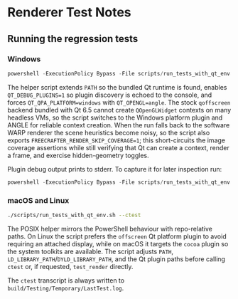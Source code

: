# Renderer Test Notes

## Running the regression tests

### Windows

```powershell
powershell -ExecutionPolicy Bypass -File scripts/run_tests_with_qt_env.ps1 -UseCTest
```

The helper script extends `PATH` so the bundled Qt runtime is found, enables
`QT_DEBUG_PLUGINS=1` so plugin discovery is echoed to the console, and forces
`QT_QPA_PLATFORM=windows` with `QT_OPENGL=angle`. The stock `qoffscreen`
backend bundled with Qt 6.5 cannot create `QOpenGLWidget` contexts on many
headless VMs, so the script switches to the Windows platform plugin and ANGLE
for reliable context creation. When the run falls back to the software WARP
renderer the scene heuristics become noisy, so the script also exports
`FREECRAFTER_RENDER_SKIP_COVERAGE=1`; this short-circuits the image coverage
assertions while still verifying that Qt can create a context, render a frame,
and exercise hidden-geometry toggles.

Plugin debug output prints to stderr. To capture it for later inspection run:

```powershell
powershell -ExecutionPolicy Bypass -File scripts/run_tests_with_qt_env.ps1 -UseCTest 2> build/qt_plugins.log
```

### macOS and Linux

```bash
./scripts/run_tests_with_qt_env.sh --ctest
```

The POSIX helper mirrors the PowerShell behaviour with repo-relative paths.
On Linux the script prefers the `offscreen` Qt platform plugin to avoid
requiring an attached display, while on macOS it targets the `cocoa` plugin so
the system toolkits are available. The script adjusts `PATH`,
`LD_LIBRARY_PATH`/`DYLD_LIBRARY_PATH`, and the Qt plugin paths before calling
`ctest` or, if requested, `test_render` directly.

The `ctest` transcript is always written to
`build/Testing/Temporary/LastTest.log`.
